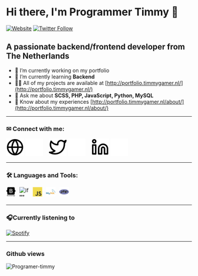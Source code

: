 # Hi there, I'm Programmer Timmy 👋 

[![Website](https://img.shields.io/website?label=Portfolio.ProgrammerTimmy.nl&style=for-the-badge&url=https%3A%2F%2Firiks-it.nl)](http://portfolio.ictcampus.nl/567589/)
[![Twitter Follow](https://img.shields.io/badge/follow-%40TimmygamerNL-1DA1F2?logo=twitter&style=for-the-badge)](https://twitter.com/TimmygamerNL)

## A passionate backend/frontend developer from The Netherlands

- 🔭 I’m currently working on my portfolio
- 🌱 I’m currently learning **Backend**
- 👨‍💻 All of my projects are available at [http://portfolio.timmygamer.nl/](http://portfolio.timmygamer.nl/)
- 💬 Ask me about **SCSS, PHP, JavaScript, Python, MySQL**
- 📄 Know about my experiences [http://portfolio.timmygamer.nl/about/](http://portfolio.timmygamer.nl/about/)

---

### ✉ Connect with me:

[![website](./img/globe-light.svg)](http://portfolio.timmygamer.nl/#gh-light-mode-only)
[![website](./img/globe-dark.svg)](http://portfolio.timmygamer.nl/#gh-dark-mode-only)
&nbsp;&nbsp;
[![website](./img/twitter-light.svg)](https://twitter.com/TimmygamerNL#gh-light-mode-only)
[![website](./img/twitter-dark.svg)](https://twitter.com/TimmygamerNL#gh-dark-mode-only)
&nbsp;&nbsp;
[![website](./img/linkedin-light.svg)](https://nl.linkedin.com/in/tim-van-der-kloet-110395235#gh-light-mode-only)
[![website](./img/linkedin-dark.svg)](https://nl.linkedin.com/in/tim-van-der-kloet-110395235#gh-dark-mode-only)

---

### 🛠 Languages and Tools:

<img align="left" src="https://raw.githubusercontent.com/devicons/devicon/master/icons/bootstrap/bootstrap-plain-wordmark.svg" alt="bootstrap" width="26" height="26" style="padding-right:10px;"/>
<img align="left" src="https://www.vectorlogo.zone/logos/ifttt/ifttt-ar21.svg" alt="ifttt" width="26" height="26" style="padding-right:10px;"/>
<img align="left" src="https://raw.githubusercontent.com/devicons/devicon/master/icons/javascript/javascript-original.svg" alt="javascript" width="26" height="26" style="padding-right:10px;"/>
<img align="left" src="https://raw.githubusercontent.com/devicons/devicon/master/icons/mysql/mysql-original-wordmark.svg" alt="mysql" width="26" height="26" style="padding-right:10px;"/>
<img align="left" src="https://raw.githubusercontent.com/devicons/devicon/master/icons/php/php-original.svg" alt="php" width="26" height="26" style="padding-right:10px;"/>

<br>
<br>

---

### 🎧Currently listening to

[![Spotify](https://spotify-now-playing-programmer-timmy.vercel.app/api/spotify)](https://open.spotify.com/user/pvep73542lioge14tc4if7615)

---

### Github views

<img src="https://komarev.com/ghpvc/?username=Programer-timmy&label=Profile%20views&color=ff80ff&style=flat" alt="Programer-timmy" />

[website]: http://portfolio.ictcampus.nl/567589/
